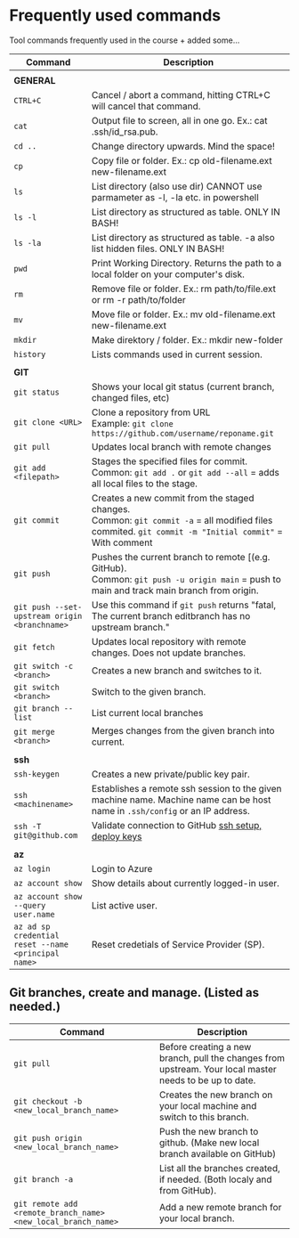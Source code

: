 # Frequently used commands

Tool commands frequently used in the course + added some...

| Command | Description |
| --- | --- |
|   |
| **GENERAL** |
| `CTRL+C` | Cancel / abort a command, hitting CTRL+C will cancel that command. |
| `cat` | Output file to screen, all in one go. Ex.: cat .ssh/id_rsa.pub. |
| `cd ..` | Change directory upwards. Mind the space! |
| `cp` | Copy file or folder. Ex.: cp old-filename.ext new-filename.ext |
| `ls` | List directory (also use dir) CANNOT use parmameter as -l, -la etc. in powershell |
| `ls -l` | List directory as structured as table. ONLY IN BASH! |
| `ls -la` | List directory as structured as table. -a also list hidden files. ONLY IN BASH! |
| `pwd` | Print Working Directory. Returns the path to a local folder on your computer's disk. |
| `rm` | Remove file or folder. Ex.: rm path/to/file.ext or rm -r path/to/folder |
| `mv` | Move file or folder. Ex.: mv old-filename.ext new-filename.ext |
| `mkdir` | Make direktory / folder. Ex.: mkdir new-folder |
| `history` | Lists commands used in current session. |
|   |
| **GIT** |
| `git status` | Shows your local git status (current branch, changed files, etc) |
| `git clone <URL>` | Clone a repository from URL <br/>Example:  `git clone https://github.com/username/reponame.git`|
| `git pull` | Updates local branch with remote changes |
| `git add <filepath>` | Stages the specified files for commit. <br /> Common: `git add .`  or `git add --all` = adds all local files to the stage. |
| `git commit` | Creates a new commit from the staged changes. <br/> Common: `git commit -a`  = all modified files commited. `git commit -m "Initial commit"` = With comment|
| `git push` | Pushes the current branch to remote [(e.g. GitHub). <br/> Common: `git push -u origin main` = push to main and track main branch from origin.|
| `git push --set-upstream origin <branchname>` | Use this command if `git push` returns "fatal, The current branch editbranch has no upstream branch." |
| `git fetch` | Updates local repository with remote changes. Does not update branches. |
| `git switch -c <branch>` | Creates a new branch and switches to it. |
| `git switch <branch>` | Switch to the given branch. |
| `git branch --list` | List current local branches |
| `git merge <branch>` | Merges changes from the given branch into current. |
|   |
| **ssh** |
| `ssh-keygen` | Creates a new private/public key pair. |
| `ssh <machinename>` | Establishes a remote ssh session to the given machine name. Machine name can be host name in `.ssh/config` or an  IP address. |
| `ssh -T git@github.com` | Validate connection to GitHub [ssh setup, deploy keys](https://docs.github.com/en/free-pro-team@latest/github/authenticating-to-github/connecting-to-github-with-ssh) |
|   |
| **az** |
| `az login` | Login to Azure |
| `az account show` | Show details about currently logged-in user. |
| `az account show --query user.name` | List active user. |
| `az ad sp credential reset --name <principal name>`| Reset credetials of Service Provider (SP). |

## Git branches, create and manage. (Listed as needed.)
| Command | Description |
| --- | --- |
| `git pull` | Before creating a new branch, pull the changes from upstream. Your local master needs to be up to date. |
| `git checkout -b <new_local_branch_name>` | Creates the new branch on your local machine and switch to this branch. |
| `git push origin <new_local_branch_name>` | Push the new branch to github. (Make new local branch available on GitHub) |
| `git branch -a` | List all the branches created, if needed. (Both localy and from GitHub). |
| `git remote add <remote_branch_name> <new_local_branch_name>` | Add a new remote branch for your local branch. |

